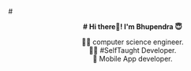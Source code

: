 #<p align="center"><B># Hi there👋! I'm Bhupendra 😇</B></p>

<p align="center">👨‍🎓 computer science engineer.</br>
👨‍💻 #SelfTaught Developer.</br>
📱 Mobile App developer.</p>
  
  



